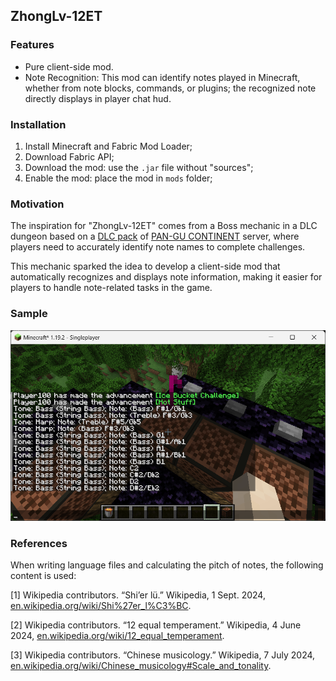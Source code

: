 ## ZhongLv-12ET

### Features

- Pure client-side mod.
- Note Recognition: This mod can identify notes played in Minecraft, whether from note blocks, commands, or plugins; the recognized note directly displays in player chat hud.

### Installation

1. Install Minecraft and Fabric Mod Loader;
2. Download Fabric API;
3. Download the mod: use the `.jar` file without "sources";
4. Enable the mod: place the mod in `mods` folder;

### Motivation

The inspiration for "ZhongLv-12ET" comes from a Boss mechanic in a DLC dungeon based on a [DLC pack](https://gitee.com/yulong-jiuqiu/panling) of [PAN-GU CONTINENT](https://pan-gu-continent.blogspot.com/) server, where players need to accurately identify note names to complete challenges.

This mechanic sparked the idea to develop a client-side mod that automatically recognizes and displays note information, making it easier for players to handle note-related tasks in the game.

### Sample

![](./sample_en.png)

### References

When writing language files and calculating the pitch of notes, the following content is used:

[1] Wikipedia contributors. “Shi’er lü.” Wikipedia, 1 Sept. 2024, [en.wikipedia.org/wiki/Shi%27er_l%C3%BC](https://en.wikipedia.org/wiki/Shi%27er_l%C3%BC).

[2] Wikipedia contributors. “12 equal temperament.” Wikipedia, 4 June 2024, [en.wikipedia.org/wiki/12_equal_temperament](https://en.wikipedia.org/wiki/12_equal_temperament).

[3] Wikipedia contributors.  “Chinese musicology.” Wikipedia, 7 July 2024, [en.wikipedia.org/wiki/Chinese_musicology#Scale_and_tonality](https://en.wikipedia.org/wiki/Chinese_musicology#Scale_and_tonality).
